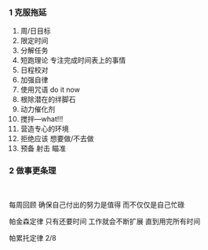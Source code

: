 ###  1 克服拖延

1. 周/日目标
2. 限定时间
3. 分解任务
4. 短跑理论  专注完成时间表上的事情
5. 日程校对
6. 加强自律
7. 使用咒语  do it now
8. 根除潜在的绊脚石
9. 动力催化剂
10. 搅拌—what!!!
11. 营造专心的环境
12. 拒绝应该  想要做/不去做
13. 预备 射击 瞄准

### 2 做事更条理

​	

每周回顾 确保自己付出的努力是值得 而不仅仅是自己忙碌

帕金森定律 只有还要时间 工作就会不断扩展 直到用完所有时间

帕累托定律  2/8

